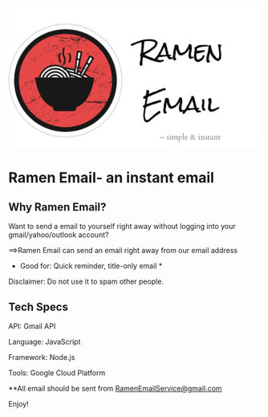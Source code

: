 ![LOGO](src/img/logo.png)

# Ramen Email- an instant email
  
## Why Ramen Email?
Want to send a email to yourself right away without logging into your gmail/yahoo/outlook account?

==>Ramen Email can send an email right away from our email address

* Good for: Quick reminder, title-only email *


Disclaimer: Do not use it to spam other people.

## Tech Specs
API: Gmail API

Language: JavaScript

Framework: Node.js

Tools: Google Cloud Platform

**All email should be sent from RamenEmailService@gmail.com

Enjoy!
